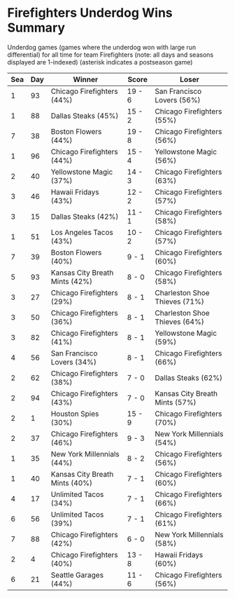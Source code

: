 # Firefighters Underdog Wins Summary



Underdog games (games where the underdog won with large run differential) for all time for team Firefighters (note: all days and seasons displayed are 1-indexed) (asterisk indicates a postseason game)


| Sea | Day | Winner | Score | Loser | 
| ------ |------ |------ |------ |------ |
| 1 | 93 | Chicago Firefighters (44%) | 19 - 6 | San Francisco Lovers (56%) | 
| 1 | 88 | Dallas Steaks (45%) | 15 - 2 | Chicago Firefighters (55%) | 
| 7 | 38 | Boston Flowers (44%) | 19 - 8 | Chicago Firefighters (56%) | 
| 1 | 96 | Chicago Firefighters (44%) | 15 - 4 | Yellowstone Magic (56%) | 
| 2 | 40 | Yellowstone Magic (37%) | 14 - 3 | Chicago Firefighters (63%) | 
| 3 | 46 | Hawaii Fridays (43%) | 12 - 2 | Chicago Firefighters (57%) | 
| 3 | 15 | Dallas Steaks (42%) | 11 - 1 | Chicago Firefighters (58%) | 
| 1 | 51 | Los Angeles Tacos (43%) | 10 - 2 | Chicago Firefighters (57%) | 
| 7 | 39 | Boston Flowers (40%) | 9 - 1 | Chicago Firefighters (60%) | 
| 5 | 93 | Kansas City Breath Mints (42%) | 8 - 0 | Chicago Firefighters (58%) | 
| 3 | 27 | Chicago Firefighters (29%) | 8 - 1 | Charleston Shoe Thieves (71%) | 
| 3 | 50 | Chicago Firefighters (36%) | 8 - 1 | Charleston Shoe Thieves (64%) | 
| 3 | 82 | Chicago Firefighters (41%) | 8 - 1 | Yellowstone Magic (59%) | 
| 4 | 56 | San Francisco Lovers (34%) | 8 - 1 | Chicago Firefighters (66%) | 
| 2 | 62 | Chicago Firefighters (38%) | 7 - 0 | Dallas Steaks (62%) | 
| 2 | 94 | Chicago Firefighters (43%) | 7 - 0 | Kansas City Breath Mints (57%) | 
| 2 | 1 | Houston Spies (30%) | 15 - 9 | Chicago Firefighters (70%) | 
| 2 | 37 | Chicago Firefighters (46%) | 9 - 3 | New York Millennials (54%) | 
| 1 | 35 | New York Millennials (44%) | 8 - 2 | Chicago Firefighters (56%) | 
| 1 | 40 | Kansas City Breath Mints (40%) | 7 - 1 | Chicago Firefighters (60%) | 
| 4 | 17 | Unlimited Tacos (34%) | 7 - 1 | Chicago Firefighters (66%) | 
| 6 | 56 | Unlimited Tacos (39%) | 7 - 1 | Chicago Firefighters (61%) | 
| 7 | 88 | Chicago Firefighters (42%) | 6 - 0 | New York Millennials (58%) | 
| 2 | 4 | Chicago Firefighters (40%) | 13 - 8 | Hawaii Fridays (60%) | 
| 6 | 21 | Seattle Garages (44%) | 11 - 6 | Chicago Firefighters (56%) | 


